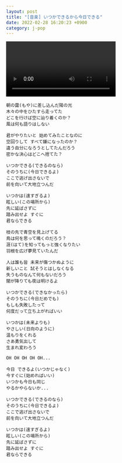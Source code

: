 ```yaml
---
layout: post
title: "[音楽] いつかできるから今日できる"
date: 2022-02-28 16:20:23 +0900
category: j-pop
---
```


<div class="video-container">
    <video id="player" class="video-js vjs-default-skin vjs-big-play-centered" data-json="/public/json/いつかできるから今日できる.json"></video>
</div>

```
朝の靄(もや)に差し込んだ陽の光
木々の中をひたすら走ってた
どこを行けば空に辿り着くのか？
風は何も語りはしない

君がやりたいと 始めてみたことなのに
空回りして すべて嫌になったのか？
違う自分になろうとしてたんだろう
密かな決心はどこへ捨てた？

いつかできる(できるのなら)
そのうちに(今日できるよ)
ここで逃げ出さないで
前を向いて大地立つんだ

いつかは(遠すぎるよ)
眩しい(この場所から)
先に延ばさずに
踏み出せよ すぐに
君ならできる

枝の先で青空を見上げてる
鳥は何を思って鳴くのだろう？
涯(はて)を知ってもっと強くなりたい
羽根を広げ夢見ていたんだ

人は誰も皆 未来が傷つかぬように
新しいこと 試そうとはしなくなる
失うものなんて何もないだろう
闇が降りても夜は明けるよ

いつかできる(できなかったら)
そのうちに(今日だめでも)
もしも失敗したって
何度だって立ち上がればいい

いつかは(未来よりも)
やさしい(日向のように)
温もりをくれる
さあ勇気出して
生まれ変わろう

OH OH OH OH OH...

今日 できるよ(いつかじゃなく)
今すぐに(始めればいい)
いつかも今日も同じ
やるかやらないか...

いつかできる(できるのなら)
そのうちに(今日できるよ)
ここで逃げ出さないで
前を向いて大地立つんだ

いつかは(遠すぎるよ)
眩しい(この場所から)
先に延ばさずに
踏み出せよ すぐに
君ならできる
```